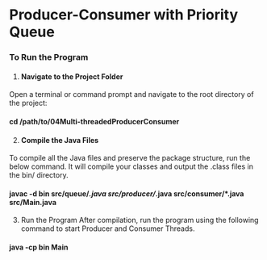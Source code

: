 # Producer-Consumer with Priority Queue

### To Run the Program
1. #### Navigate to the Project Folder
Open a terminal or command prompt and navigate to the root directory of the project:

#### cd /path/to/04Multi-threadedProducerConsumer

2. #### Compile the Java Files
To compile all the Java files and preserve the package structure, run the below command. It will compile your classes and output the .class files in the bin/ directory.
#### javac -d bin src/queue/*.java src/producer/*.java src/consumer/*.java src/Main.java

3. Run the Program
After compilation, run the program using the following command to start Producer and Consumer Threads.
#### java -cp bin Main
